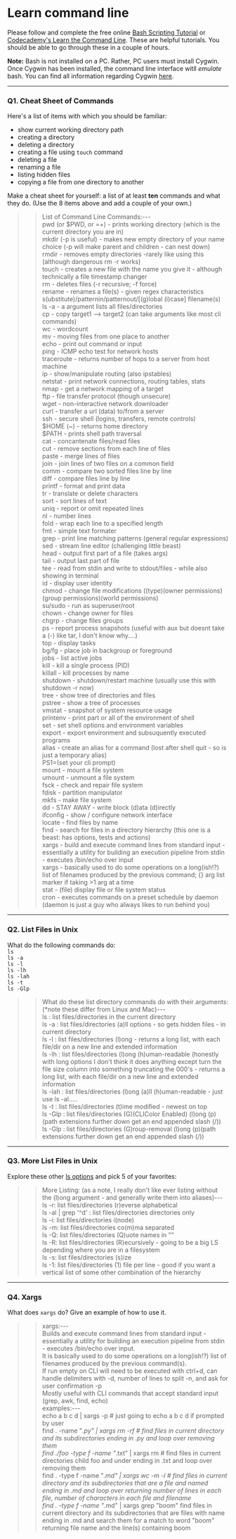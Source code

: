 # Learn command line

Please follow and complete the free online [Bash Scripting Tutorial](https://ryanstutorials.net/bash-scripting-tutorial/) or [Codecademy's Learn the Command Line](https://www.codecademy.com/learn/learn-the-command-line). These are helpful tutorials. You should be able to go through these in a couple of hours.

**Note:** Bash is not installed on a PC. Rather, PC users must install Cygwin. Once Cygwin has been installed, the command line interface witll _emulate_ bash. You can find all information regarding Cygwin [here](https://www.cygwin.com/).

---

### Q1.  Cheat Sheet of Commands  

Here's a list of items with which you should be familiar:  
* show current working directory path
* creating a directory
* deleting a directory
* creating a file using `touch` command
* deleting a file
* renaming a file
* listing hidden files
* copying a file from one directory to another

Make a cheat sheet for yourself: a list of at least **ten** commands and what they do.  (Use the 8 items above and add a couple of your own.)  

> > List of Command Line Commands:---  
pwd (or $PWD, or =+) - prints working directory (which is the current directory you are in)  
mkdir (-p is useful) - makes new empty directory of your name choice (-p will make parent and children - can nest down)  
rmdir - removes empty directories -rarely like using this (although dangerous rm -r works)  
touch - creates a new file with the name you give it - although technically a file timestamp changer  
rm - deletes files (-r recursive; -f force)  
rename - renames a file(s) - given regex characteristics s(ubstitute)/patternin/patternout/[(g)lobal (i)case] filename(s)  
ls -a - a argument lists all files/directories  
cp - copy target1 --> target2 (can take arguments like most cli commands)  
wc - wordcount  
mv - moving files from one place to another  
echo - print out command or input  
ping - ICMP echo test for network hosts  
traceroute - returns number of hops to a server from host machine  
ip - show/manipulate routing (also ipstables)  
netstat - print network connections, routing tables, stats  
nmap - get a network mapping of a target  
ftp - file transfer protocol (though unsecure)  
wget - non-interactive network downloader  
curl - transfer a url (data) to/from a server  
ssh - secure shell (logins, transfers, remote controls)  
$HOME (~) - returns home directory  
$PATH - prints shell path traversal  
cat - concantenate files/read files  
cut - remove sections from each line of files  
paste - merge lines of files  
join - join lines of two files on a common field  
comm - compare two sorted files line by line  
diff - compare files line by line  
printf - format and print data  
tr - translate or delete characters  
sort - sort lines of text  
uniq - report or omit repeated lines  
nl - number lines  
fold - wrap each line to a specified length  
fmt - simple text formater  
grep - print line matching patterns (general regular expressions)  
sed - stream line editor (challenging little beast)  
head - output first part of a file (takes args)  
tail - output last part of file  
tee - read from stdin and write to stdout/files - while also showing in terminal  
id - display user identity  
chmod - change file modifications ((type)(owner permissions)(group permissions)(world permissions)  
su/sudo - run as superuser/root  
chown - change owner for files  
chgrp - change files groups  
ps - report process snapshots (useful with aux but doesnt take a (-) like tar, I don't know why....)  
top - display tasks  
bg/fg - place job in backgroup or foreground  
jobs - list active jobs  
kill - kill a single process (PID)  
killall - kill processes by name  
shutdown - shutdown/restart machine (usually use this with shutdown -r now)  
tree - show tree of directories and files  
pstree - show a tree of processes  
vmstat - snapshot of system resource usage  
printenv - print part or all of the environment of shell  
set - set shell options and environment variables  
export - export environment and subsuquently executed programs  
alias - create an alias for a command (lost after shell quit - so is just a temporary alias)  
PS1=(set your cli prompt)  
mount - mount a file system  
umount - unmount a file system  
fsck - check and repair file system  
fdisk - partition manipulator  
mkfs - make file system  
dd - STAY AWAY - write block (d)ata (d)irectly  
ifconfig - show / configure network interface  
locate - find files by name  
find - search for files in a directory hierarchy (this one is a beast: has options, tests and actions)  
xargs - build and execute command lines from standard input - essentially a utility for building an execution pipeline from stdin - executes /bin/echo over input  
xargs - basically used to do some operations on a long(ish!?) list of filenames produced by the previous command; {} arg list marker if taking >1 arg at a time  
stat - (file) display file or file system status  
cron - executes commands on a preset schedule by daemon (daemon is just a guy who always likes to run behind you)  
---

### Q2.  List Files in Unix   

What do the following commands do:  
`ls`  
`ls -a`  
`ls -l`  
`ls -lh`  
`ls -lah`  
`ls -t`  
`ls -Glp`  

> > What do these list directory commands do with their arguments: (*note these differ from Linux and Mac)---  
ls 		: list files/directories in the current directory  
ls -a  	: list files/directories (a)ll options - so gets hidden files - in current directory  
ls -l  	: list files/directories (l)ong - returns a long list, with each file/dir on a new line and extended information  
ls -lh  : list files/directories (l)ong (h)uman-readable (honestly with long options I don't think it does anything except turn the file size column into something truncating the 000's - returns a long list, with each file/dir on a new line and extended information  
ls -lah : list files/directories (l)ong (a)ll (h)uman-readable - just use ls -al.....  
ls -t  	: list files/directories (t)ime modified - newest on top  
ls -Glp	: list files/directories (G)(CLIColor Enabled) (l)ong (p)(path extensions further down get an end appended slash (/))  
ls -Glp	: list files/directories (G)roup-removal (l)ong (p)(path extensions further down get an end appended slash (/))  
---

### Q3.  More List Files in Unix  

Explore these other [ls options](http://www.techonthenet.com/unix/basic/ls.php) and pick 5 of your favorites:

> > More Listing: (as a note, I really don't like ever listing without the (l)ong argument - and generally write them into aliases)---  
ls -r: list files/directories (r)everse alphabetical  
ls -al | grep '^d' : list files/directories directories only  
ls -i: list files/directories i(node)  
ls -m: list files/directories co(m)ma separated  
ls -Q: list files/directories (Q)uote names in ""  
ls -R: list files/directories (R)ecursively - going to be a big LS depending where you are in a filesystem  
ls -s: list files/directories (s)ize  
ls -1: list files/directories (1) file per line - good if you want a vertical list of some other combination of the hierarchy  
---

### Q4.  Xargs   
What does `xargs` do? Give an example of how to use it.

> > xargs:---  
Builds and execute command lines from standard input - essentially a utility for building an execution pipeline from stdin - executes /bin/echo over input.  
It is basically used to do some operations on a long(ish!?) list of filenames produced by the previous command(s).  
If run empty on CLI will need to be executed with ctrl+d, can handle delimiters with -d, number of lines to split -n, and ask for user confirmation -p  
Mostly useful with CLI commands that accept standard input (grep, awk, find, echo)  
examples:---  
echo a b c d | xargs -p # just going to echo a b c d if prompted by user  
find . -name "*.py" | xargs rm -rf # find files in current directory and its subdirectories ending in .py and loop over removing them  
find ./foo -type f -name "*.txt" | xargs rm # find files in current directories child foo and under ending in .txt and loop over removing them  
find . -type f -name "*.md" | xargs wc -m -l # find files in current directory and its subdirectories that are a file and named ending in .md and loop over returning number of lines in each file, number of characters in each file and filename  
find . -type f -name "*.md" | xargs grep "boom" find files in current directory and its subdirectories that are files with name ending in .md and search them for a match to word "boom" returning file name and the line(s) containing boom  
